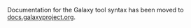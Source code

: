<slot name="admin/tools/linkbox" />

Documentation for the Galaxy tool syntax has been moved to [docs.galaxyproject.org](https://docs.galaxyproject.org/en/latest/dev/schema.html).
